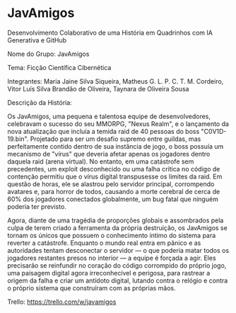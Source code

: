 # JavAmigos
Desenvolvimento Colaborativo de uma História em Quadrinhos com IA Generativa e GitHub

Nome do Grupo: JavAmigos

Tema: Ficção Científica Cibernética

Integrantes: Maria Jaine Silva Siqueira, Matheus G. L. P. C. T. M. Cordeiro, Vitor Luís Silva Brandão de Oliveira, Taynara de Oliveira Sousa

Descrição da História:

Os JavAmigos, uma pequena e talentosa equipe de desenvolvedores, celebravam o sucesso do seu MMORPG, "Nexus Realm", e o lançamento da nova atualização que incluía a temida raid de 40 pessoas do boss "C0V1D-19.bin". Projetado para ser um desafio supremo entre guildas, mas perfeitamente contido dentro de sua instância de jogo, o boss possuía um mecanismo de "vírus" que deveria afetar apenas os jogadores dentro daquela raid (arena virtual). No entanto, em uma catástrofe sem precedentes, um exploit desconhecido ou uma falha crítica no código de contenção permitiu que o vírus digital transpusesse os limites da raid. Em questão de horas, ele se alastrou pelo servidor principal, corrompendo avatares e, para horror de todos, causando a morte cerebral de cerca de 60% dos jogadores conectados globalmente, um bug fatal que ninguém poderia ter previsto.

Agora, diante de uma tragédia de proporções globais e assombrados pela culpa de terem criado a ferramenta da própria destruição, os JavAmigos se tornam os únicos que possuem o conhecimento íntimo do sistema para reverter a catástrofe. Enquanto o mundo real entra em pânico e as autoridades tentam desconectar o servidor — o que poderia matar todos os jogadores restantes presos no interior — a equipe é forçada a agir. Eles precisarão se reinfundir no coração do código corrompido do próprio jogo, uma paisagem digital agora irreconhecível e perigosa, para rastrear a origem da falha e criar um antídoto digital, lutando contra o relógio e contra o próprio sistema que construíram com as próprias mãos.

Trello: https://trello.com/w/javamigos
